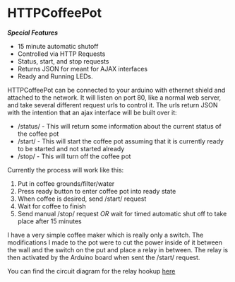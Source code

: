 HTTPCoffeePot
=============

***Special Features***
* 15 minute automatic shutoff
* Controlled via HTTP Requests
* Status, start, and stop requests
* Returns JSON for meant for AJAX interfaces
* Ready and Running LEDs.

HTTPCoffeePot can be connected to your arduino with ethernet shield and attached to the network. It will listen on port 80, like a normal web server, and take several different request urls to control it. The urls return JSON with the intention that an ajax interface will be built over it:

* /status/ - This will return some information about the current status of the coffee pot
* /start/ - This will start the coffee pot assuming that it is currently ready to be started and not started already
* /stop/ - This will turn off the coffee pot


Currently the process will work like this:

1. Put in coffee grounds/filter/water
2. Press ready button to enter coffee pot into ready state
3. When coffee is desired, send /start/ request
4. Wait for coffee to finish
5. Send manual /stop/ request *OR* wait for timed automatic shut off to take place after 15 minutes


I have a very simple coffee maker which is really only a switch. The modifications I made to the pot were to cut the power inside of it between the wall and the switch on the put and place a relay in between. The relay is then activated by the Arduino board when sent the /start/ request.

You can find the circuit diagram for the relay hookup [here](http://www.arduino.cc/playground/uploads/Main/relays.pdf)